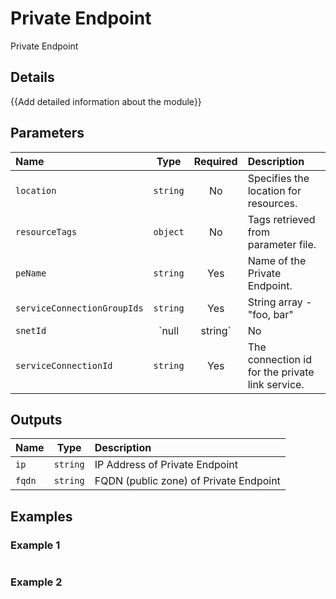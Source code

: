 # Private Endpoint

Private Endpoint

## Details

{{Add detailed information about the module}}

## Parameters

| Name                        | Type            | Required | Description                                     |
| :-------------------------- | :-------------: | :------: | :---------------------------------------------- |
| `location`                  | `string`        | No       | Specifies the location for resources.           |
| `resourceTags`              | `object`        | No       | Tags retrieved from parameter file.             |
| `peName`                    | `string`        | Yes      | Name of the Private Endpoint.                   |
| `serviceConnectionGroupIds` | `string`        | Yes      | String array - "foo, bar"                       |
| `snetId`                    | `null | string` | No       | Subnet to attach private endpoint to.           |
| `serviceConnectionId`       | `string`        | Yes      | The connection id for the private link service. |

## Outputs

| Name   | Type     | Description                            |
| :----- | :------: | :------------------------------------- |
| `ip`   | `string` | IP Address of Private Endpoint         |
| `fqdn` | `string` | FQDN (public zone) of Private Endpoint |

## Examples

### Example 1

```bicep
```

### Example 2

```bicep
```